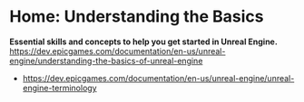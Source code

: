 # Home: Understanding the Basics
**Essential skills and concepts to help you get started in Unreal Engine.**  
https://dev.epicgames.com/documentation/en-us/unreal-engine/understanding-the-basics-of-unreal-engine

- https://dev.epicgames.com/documentation/en-us/unreal-engine/unreal-engine-terminology
